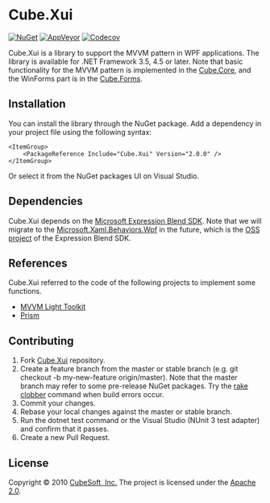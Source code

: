 Cube.Xui
====

[![NuGet](https://img.shields.io/nuget/v/Cube.Xui.svg)](https://www.nuget.org/packages/Cube.Xui/)
[![AppVeyor](https://ci.appveyor.com/api/projects/status/brama8ylsuk8xjer?svg=true)](https://ci.appveyor.com/project/clown/cube-xui)
[![Codecov](https://codecov.io/gh/cube-soft/Cube.Xui/branch/master/graph/badge.svg)](https://codecov.io/gh/cube-soft/Cube.Xui)

Cube.Xui is a library to support the MVVM pattern in WPF applications.
The library is available for .NET Framework 3.5, 4.5 or later.
Note that basic functionality for the MVVM pattern is implemented in the [Cube.Core](https://github.com/cube-soft/Cube.Core), and the WinForms part is in the [Cube.Forms](https://github.com/cube-soft/Cube.Forms).

## Installation

You can install the library through the NuGet package.
Add a dependency in your project file using the following syntax:

    <ItemGroup>
        <PackageReference Include="Cube.Xui" Version="2.0.0" />
    </ItemGroup>

Or select it from the NuGet packages UI on Visual Studio.

## Dependencies

Cube.Xui depends on the [Microsoft Expression Blend SDK](https://www.microsoft.com/ja-jp/download/details.aspx?id=10801).
Note that we will migrate to the [Microsoft.Xaml.Behaviors.Wpf](https://www.nuget.org/packages/Microsoft.Xaml.Behaviors.Wpf/) in the future, which is the [OSS project](https://github.com/Microsoft/XamlBehaviorsWpf) of the Expression Blend SDK.

## References

Cube.Xui referred to the code of the following projects to implement some functions.

* [MVVM Light Toolkit](https://github.com/lbugnion/mvvmlight)
* [Prism](https://github.com/PrismLibrary/Prism)

## Contributing

1. Fork [Cube.Xui](https://github.com/cube-soft/Cube.Xui/fork) repository.
2. Create a feature branch from the master or stable branch (e.g. git checkout -b my-new-feature origin/master). Note that the master branch may refer to some pre-release NuGet packages. Try the [rake clobber](https://github.com/cube-soft/Cube.Xui/blob/master/Rakefile) command when build errors occur.
3. Commit your changes.
4. Rebase your local changes against the master or stable branch.
5. Run the dotnet test command or the Visual Studio (NUnit 3 test adapter) and confirm that it passes.
6. Create a new Pull Request.

## License

Copyright © 2010 [CubeSoft, Inc.](https://www.cube-soft.jp/)
The project is licensed under the [Apache 2.0](https://github.com/cube-soft/Cube.Xui/blob/master/License.txt).